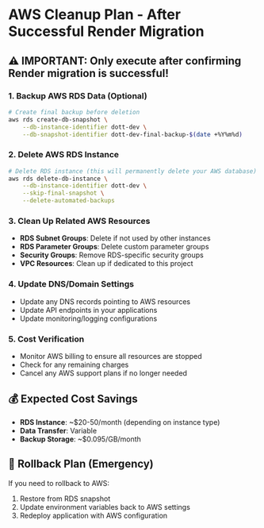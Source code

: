 # AWS Cleanup Plan - After Successful Render Migration

## ⚠️ IMPORTANT: Only execute after confirming Render migration is successful!

### 1. **Backup AWS RDS Data (Optional)**
```bash
# Create final backup before deletion
aws rds create-db-snapshot \
    --db-instance-identifier dott-dev \
    --db-snapshot-identifier dott-dev-final-backup-$(date +%Y%m%d)
```

### 2. **Delete AWS RDS Instance**
```bash
# Delete RDS instance (this will permanently delete your AWS database)
aws rds delete-db-instance \
    --db-instance-identifier dott-dev \
    --skip-final-snapshot \
    --delete-automated-backups
```

### 3. **Clean Up Related AWS Resources**
- **RDS Subnet Groups**: Delete if not used by other instances
- **RDS Parameter Groups**: Delete custom parameter groups
- **Security Groups**: Remove RDS-specific security groups
- **VPC Resources**: Clean up if dedicated to this project

### 4. **Update DNS/Domain Settings**
- Update any DNS records pointing to AWS resources
- Update API endpoints in your applications
- Update monitoring/logging configurations

### 5. **Cost Verification**
- Monitor AWS billing to ensure all resources are stopped
- Check for any remaining charges
- Cancel any AWS support plans if no longer needed

## 💰 Expected Cost Savings
- **RDS Instance**: ~$20-50/month (depending on instance type)
- **Data Transfer**: Variable
- **Backup Storage**: ~$0.095/GB/month

## 🔄 Rollback Plan (Emergency)
If you need to rollback to AWS:
1. Restore from RDS snapshot
2. Update environment variables back to AWS settings
3. Redeploy application with AWS configuration 